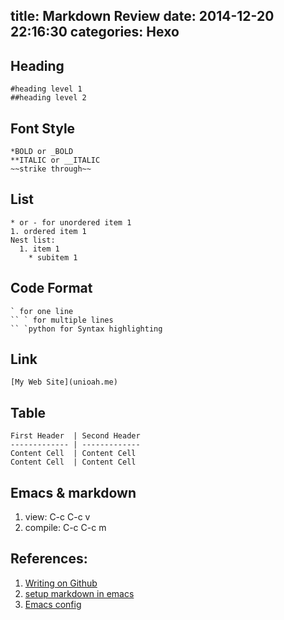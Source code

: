 title: Markdown Review
date: 2014-12-20 22:16:30
categories: Hexo
---

## Heading
```
#heading level 1
##heading level 2
```
## Font Style
```
*BOLD or _BOLD
**ITALIC or __ITALIC
~~strike through~~
```
## List
```
* or - for unordered item 1
1. ordered item 1
Nest list:
  1. item 1
    * subitem 1
```
## Code Format
```
` for one line
`` ` for multiple lines
`` `python for Syntax highlighting
```

## Link
```
[My Web Site](unioah.me)
```

## Table
```
First Header  | Second Header
------------- | -------------
Content Cell  | Content Cell
Content Cell  | Content Cell
```

## Emacs & markdown
1. view: C-c C-c v
2. compile: C-c C-c m

## References:
1. [Writing on Github](https://help.github.com/categories/writing-on-github/)
2. [setup markdown in emacs](http://jgmaox.wordpress.com/2013/11/05/setup-markdown-in-emacs/)
3. [Emacs config](http://blog.sina.com.cn/s/blog_61f013b80101eo21.html)
